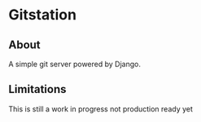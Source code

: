 # Gitstation


## About

A simple git server powered by Django.

## Limitations
This is still a work in progress not production ready yet
